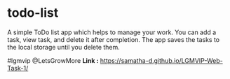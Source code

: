 # todo-list
 A simple ToDo list app which helps to manage your work. You can add a task, view task, and delete it after completion. The app saves the tasks to the local storage until you delete them.

 #lgmvip
 @LetsGrowMore
**Link :** https://samatha-d.github.io/LGMVIP-Web-Task-1/
